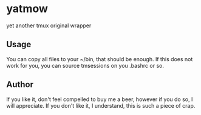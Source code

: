 # yatmow
yet another tmux original wrapper

Usage
-----

You can copy all files to your ~/bin, that should be enough.
If this does not work for you, you can source tmsessions on you .bashrc or so.


Author
------
If you like it, don't feel compelled to buy me a beer, however if you do so, I will appreciate.
If you don't like it, I understand, this is such a piece of crap.
